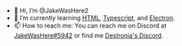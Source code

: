 - 👋 Hi, I’m @JakeWasHere2
- 🌱 I’m currently learning [HTML](https://en.wikipedia.org/wiki/HTML), [Typescript](https://en.wikipedia.org/wiki/TypeScript), and [Electron](https://en.wikipedia.org/wiki/Electron_(software_framework)).
- 📫 How to reach me: You can reach me on Discord at [JakeWasHere#5942]() or find me [Destronia's Discord](https://destronia.com/Discord).

<!---
JakeWasHere2/JakeWasHere2 is a ✨ special ✨ repository because its `README.md` (this file) appears on your GitHub profile.
You can click the Preview link to take a look at your changes.
--->
